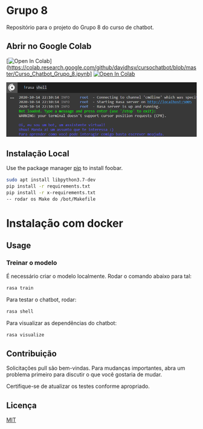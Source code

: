 # Grupo 8

Repositório para o projeto do Grupo 8 do curso de chatbot.

## Abrir no Google Colab

[![Open In Colab](https://colab.research.google.com/assets/colab-badge.svg)](https://colab.research.google.com/github/davidhsv/cursochatbot/blob/master/Curso_Chatbot_Grupo_8.ipynb]
[![Open In Colab](https://colab.research.google.com/assets/colab-badge.svg)](https://colab.research.google.com/github/davidhsv/cursochatbot/blob/master/Curso_Chatbot_Grupo_8.ipynb)

![alt text](https://github.com/davidhsv/cursochatbot/blob/master/assets/colab.png?raw=true)

## Instalação Local

Use the package manager [pip](https://pip.pypa.io/en/stable/) to install foobar.

```bash
sudo apt install libpython3.7-dev
pip install -r requirements.txt
pip install -r x-requirements.txt
-- rodar os Make do /bot/Makefile
```

# Instalação com docker

## Usage

### Treinar o modelo
É necessário criar o modelo localmente. Rodar o comando abaixo para tal:
```bash
rasa train
```

Para testar o chatbot, rodar:
```bash
rasa shell
```

Para visualizar as dependências do chatbot:

```bash
rasa visualize
```

## Contribuição
Solicitações pull são bem-vindas. Para mudanças importantes, abra um problema primeiro para discutir o que você gostaria de mudar.

Certifique-se de atualizar os testes conforme apropriado.

## Licença
[MIT](https://choosealicense.com/licenses/mit/)